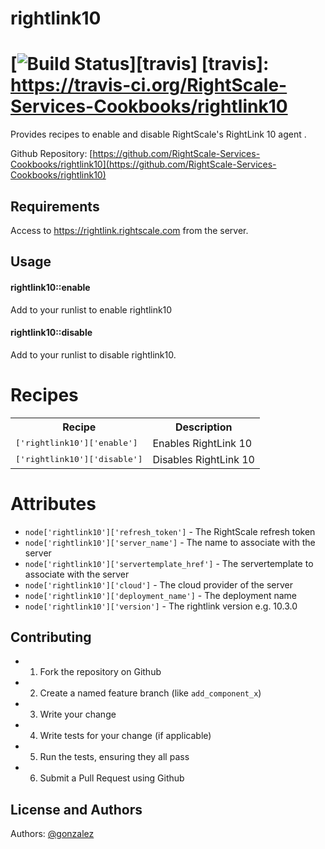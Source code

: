 # rightlink10

[![Build Status](https://travis-ci.org/RightScale-Services-Cookbooks/rightlink10.svg?style=flat)][travis]
[travis]: https://travis-ci.org/RightScale-Services-Cookbooks/rightlink10
====================
Provides recipes to enable and disable RightScale's RightLink 10 agent .

Github Repository: [https://github.com/RightScale-Services-Cookbooks/rightlink10](https://github.com/RightScale-Services-Cookbooks/rightlink10)

Requirements
------------
Access to https://rightlink.rightscale.com from the server.


Usage
-----
#### rightlink10::enable
Add to your runlist to enable rightlink10

#### rightlink10::disable
Add to your runlist to disable rightlink10.



# Recipes
<table>
  <tr>
    <th>Recipe</th>
    <th>Description</th>
  </tr>
  <tr>
    <td><tt>['rightlink10']['enable']</tt></td>
    <td>Enables RightLink 10</td>
  </tr>
  <tr>
    <td><tt>['rightlink10']['disable']</tt></td>
    <td>Disables RightLink 10</td>
  </tr>
</table>

# Attributes

- `node['rightlink10']['refresh_token']` - The RightScale refresh token
- `node['rightlink10']['server_name']` - The name to associate with the server
- `node['rightlink10']['servertemplate_href']` -  The servertemplate to associate with the server
- `node['rightlink10']['cloud']` - The cloud provider of the server
- `node['rightlink10']['deployment_name']` - The deployment name
- `node['rightlink10']['version']` - The rightlink version  e.g. 10.3.0


Contributing
------------
- 1. Fork the repository on Github
- 2. Create a named feature branch (like `add_component_x`)
- 3. Write your change
- 4. Write tests for your change (if applicable)
- 5. Run the tests, ensuring they all pass
- 6. Submit a Pull Request using Github

License and Authors
-------------------
Authors: [@gonzalez](http://github.com/gonzalez)
